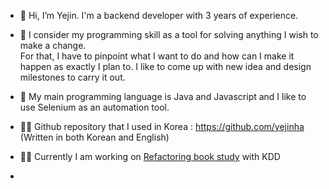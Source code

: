 - 👋 Hi, I’m Yejin. I'm a backend developer with 3 years of experience. 

- 👀 I consider my programming skill as a tool for solving anything I wish to make a change.   
For that, I have to pinpoint what I want to do and how can I make it happen as exactly I plan to. 
I like to come up with new idea and design milestones to carry it out. 

- 🌱 My main programming language is Java and Javascript and I like to use Selenium as an automation tool. 

- 🤜🏻 Github repository that I used in Korea : https://github.com/yejinha  (Written in both Korean and English) 

- 🏃🏻 Currently I am working on [Refactoring book study](https://github.com/Vancouver-KDD/book-study-refactoring) with KDD 
-

